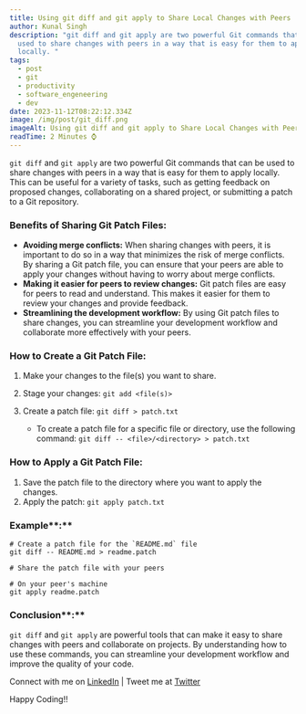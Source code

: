 ```yaml
---
title: Using git diff and git apply to Share Local Changes with Peers
author: Kunal Singh
description: "git diff and git apply are two powerful Git commands that can be
  used to share changes with peers in a way that is easy for them to apply
  locally. "
tags:
  - post
  - git
  - productivity
  - software_engeneering
  - dev
date: 2023-11-12T08:22:12.334Z
image: /img/post/git_diff.png
imageAlt: Using git diff and git apply to Share Local Changes with Peers
readTime: 2 Minutes ⌚
---
```

`git diff` and `git apply` are two powerful Git commands that can be used to share changes with peers in a way that is easy for them to apply locally. This can be useful for a variety of tasks, such as getting feedback on proposed changes, collaborating on a shared project, or submitting a patch to a Git repository.

### Benefits of Sharing Git Patch Files:

* **Avoiding merge conflicts:**  When sharing changes with peers, it is important to do so in a way that minimizes the risk of merge conflicts. By sharing a Git patch file, you can ensure that your peers are able to apply your changes without having to worry about merge conflicts.
* **Making it easier for peers to review changes:**  Git patch files are easy for peers to read and understand. This makes it easier for them to review your changes and provide feedback.
* **Streamlining the development workflow:**  By using Git patch files to share changes, you can streamline your development workflow and collaborate more effectively with your peers.

### How to Create a Git Patch File:

1. Make your changes to the file(s) you want to share.
2. Stage your changes:  `git add <file(s)>`
3. Create a patch file:  `git diff > patch.txt`

   * To create a patch file for a specific file or directory, use the following command:  `git diff -- <file>/<directory> > patch.txt`

### How to Apply a Git Patch File:

1. Save the patch file to the directory where you want to apply the changes.
2. Apply the patch:  `git apply patch.txt`

### Example**:**

```shell
# Create a patch file for the `README.md` file
git diff -- README.md > readme.patch

# Share the patch file with your peers

# On your peer's machine
git apply readme.patch
```

### Conclusion**:**

`git diff` and `git apply` are powerful tools that can make it easy to share changes with peers and collaborate on projects. By understanding how to use these commands, you can streamline your development workflow and improve the quality of your code.

Connect with me on [LinkedIn](//linkedin.com/in/singhkunal2050) | Tweet me at [Twitter](//twitter.com/singhkunal2050) 

Happy Coding!!
